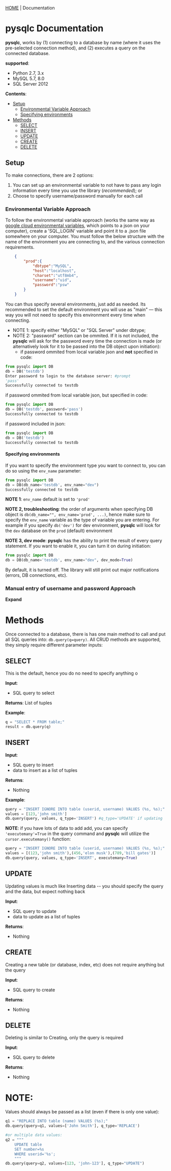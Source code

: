 [HOME](../README.md) | Documentation

# **pysqlc** Documentation

**pysqlc**, works by (1) connecting to a database by name (where it uses the pre-selected connection method), and (2) executes a query on the connected database.

**supported**:
* Python 2.7, 3.x
* MySQL 5.7, 8.0
* SQL Server 2012

**Contents**:
* [Setup](#setup)
    * [Environmental Variable Approach](#environmental-variable-approach)
    * [Specifying environments](#specifying-environments)
* [Methods](#methods)
    * [SELECT](#select)
    * [INSERT](#insert)
    * [UPDATE](#update)
    * [CREATE](#create)
    * [DELETE](#delete)


## Setup

To make connections, there are 2 options:
1. You can set up an environmental variable to not have to pass any login information every time you use the library (*recommended*); or
2. Choose to specify username/password manually for each call

### Environmental Variable Approach
 
To follow the environmental variable approach (works the same way as [google cloud environmental variables](https://cloud.google.com/deployment-manager/docs/configuration/templates/use-environment-variables), which points to a json on your computer), create a 'SQL_LOGIN' variable and point it to a .json file somewhere on your computer. You must follow the below structure with the name of the environment you are connecting to, and the various connection requirements.
   
```json
    {
    	"prod":{
    		"dbtype":"MySQL",
    		"host":"localhost",
    		"charset":"utf8mb4",
    		"username":"uid",
    		"password":"psw"
    	}
    }
```
        
You can thus specify several environments, just add as needed. Its recommended to set the default environment you will use as "main" — this way you will not need to specify this environment every time when connecting.
* NOTE 1: specify either "MySQL" or "SQL Server" under dbtype;    	
* NOTE 2: "password" section can be ommited. If it is not included, the **pysqlc** will ask for the password every time the connection is made (or alternatively look for it to be passed into the DB object upon initiation):
    * if password ommited from local variable json and **not** specified in code:

```python
from pysqlc import DB
db = DB('testdb')
Enter password to login to the database server: #prompt
'pass'
Successfully connected to testdb
```
    
if password ommited from local variable json, but specified in code:

```python
from pysqlc import DB
db = DB('testdb', password='pass')
Successfully connected to testdb
```

if password included in json:

```python
from pysqlc import DB
db = DB('testdb')
Successfully connected to testdb
```
#### Specifying environments

If you want to specify the environment type you want to connect to, you can do so using the `env_name` parameter:

```python
from pysqlc import DB
db = DB(db_name='testdb', env_name="dev")
Successfully connected to testdb
```
**NOTE 1**: `env_name` default is set to `'prod'`

**NOTE 2, troubleshooting**: the order of arguments when specifying DB object is `db(db_name="", env_name='prod', ...)`, hence make sure to specify the `env_name` variable as the type of variable you are entering. For example if you specify `db('dev')` for dev environment, **pysqlc** will look for the `dev` database on the `prod` (default) environment

**NOTE 3, dev mode**: **pysqlc** has the ability to print the result of every query statement. If you want to enable it, you can turn it on during initiation:

```python
from pysqlc import DB
db = DB(db_name='testdb', env_name="dev", dev_mode=True)
```

By default, it is turned off. The library will still print out major notifications (errors, DB connections, etc). 

### Manual entry of username and password Approach

**Expand**

# Methods

Once connected to a database, there is  has one main method to call and put all SQL queries into: `db.query(q=query)`. All CRUD methods are supported, they simply require different parameter inputs:

## SELECT

This is the default, hence you do no need to specify anything o

**Input**:
* SQL query to select

**Returns**:
List of tuples

**Example**:

```python
q = "SELECT * FROM table;"
result = db.query(q)
```

## INSERT 

**Input**:
* SQL query to insert 
* data to insert as a list of tuples

**Returns**:
* Nothing

**Example**:

```python
query = "INSERT IGNORE INTO table (userid, username) VALUES (%s, %s);"
values = [123,'john smith']
db.query(query, values, q_type='INSERT') #q_type='UPDATE' if updating
```

**NOTE**: if you have lots of data to add add, you can specify `'executemany'=True` in the query command and **pysqlc** will utilize the `cursor.executemany()` function:
   
```python
query = "INSERT IGNORE INTO table (userid, username) VALUES (%s, %s);"
values = [(123,'john smith'),(456,'elon musk'),(789,'bill gates')]
db.query(query, values, q_type='INSERT', executemany=True)
```

## UPDATE 
   
Updating values is much like Inserting data -- you should specify the query and the data, but expect nothing back

**Input**:
* SQL query to update 
* data to update as a list of tuples

**Returns**:
* Nothing

## CREATE
   
Creating a new table (or database, index, etc) does not require anything but the query 

**Input**:
* SQL query to create 

**Returns**:
* Nothing

## DELETE

Deleting is similar to Creating, only the query is required

**Input**:
* SQL query to delete

**Returns**:
* Nothing

# NOTE:

Values should always be passed as a list (even if there is only one value):

```python
q1 = "REPLACE INTO table (name) VALUES (%s);"
db.query(query=q1, values=['John Smith'], q_type='REPLACE')

#or multiple data values:
q2 = """
    UPDATE table
    SET number=%s
    WHERE userid='%s';
    """
db.query(query=q2, values=[123, 'john-123'], q_type="UPDATE")
```